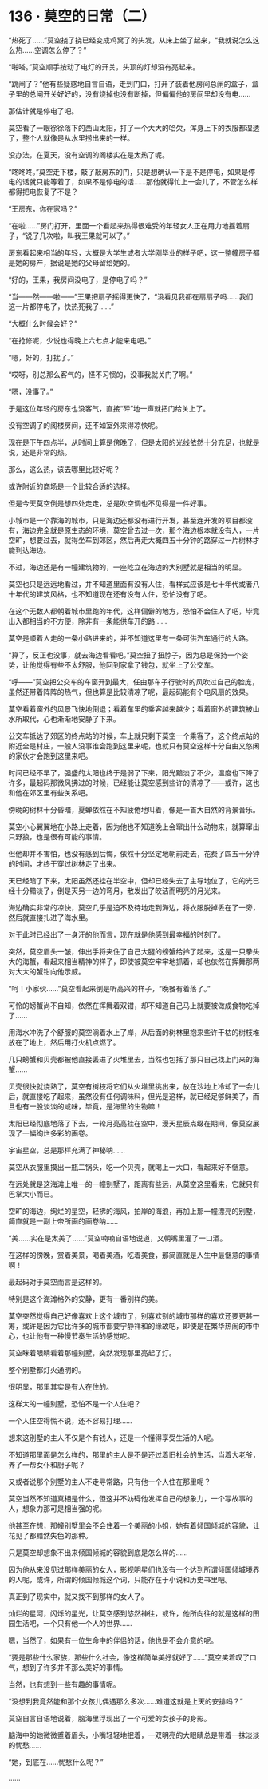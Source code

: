 <link rel="stylesheet" href="../styles/text.css"/>
<h1>136 · 莫空的日常（二）</h1>

“热死了……”莫空挠了挠已经变成鸡窝了的头发，从床上坐了起来，“我就说怎么这么热……空调怎么停了？”

“啪嗒。”莫空顺手按动了电灯的开关，头顶的灯却没有亮起来。

“跳闸了？”他有些疑惑地自言自语，走到门口，打开了装着他房间总闸的盒子，盒子里的总闸开关好好的，没有烧掉也没有断掉，但偏偏他的房间里却没有电……

那估计就是停电了吧。

莫空看了一眼徐徐落下的西山太阳，打了一个大大的哈欠，浑身上下的衣服都湿透了，整个人就像是从水里捞出来的一样。

没办法，在夏天，没有空调的阁楼实在是太热了呢。

“咚咚咚。”莫空走下楼，敲了敲房东的门，只是想确认一下是不是停电，如果是停电的话就只能等着了，如果不是停电的话……那他就得忙上一会儿了，不管怎么样都得把电恢复了不是？

“王房东，你在家吗？”

“在啦……”房门打开，里面一个看起来热得很难受的年轻女人正在用力地摇着扇子，“说了几次啦，叫我王果就可以了。”

房东看起来相当的年轻，大概是大学生或者大学刚毕业的样子吧，这一整幢房子都是她的房产，据说是她的父母留给她的。

“好的，王果，我房间没电了，是停电了吗？”

“当——然——啦——”王果把扇子摇得更快了，“没看见我都在扇扇子吗……我们这一片都停电了，快热死我了……”

“大概什么时候会好？”

“在抢修呢，少说也得晚上六七点才能来电吧。”

“嗯，好的，打扰了。”

“哎呀，别总那么客气的，怪不习惯的，没事我就关门了啊。”

“嗯，没事了。”

于是这位年轻的房东也没客气，直接“砰”地一声就把门给关上了。

没有空调了的阁楼房间，还不如室外来得凉快呢。

现在是下午四点半，从时间上算是傍晚了，但是太阳的光线依然十分充足，也就是说，还是非常的热。

那么，这么热，该去哪里比较好呢？

或许附近的商场是一个比较合适的选择。

但是今天莫空倒是想四处走走，总是吹空调也不见得是一件好事。

小城市是一个靠海的城市，只是海边还都没有进行开发，甚至连开发的项目都没有，海边完全就是原生态的环境，莫空曾去过一次，那个海边根本就没有人，一片空旷，想要过去，就得坐车到郊区，然后再走大概四五十分钟的路穿过一片树林才能到达海边。

不过，海边还是有一幢建筑物的，一座屹立在海边的大别墅就是相当的明显。

莫空也只是远远地看过，并不知道里面有没有人住，看样式应该是七十年代或者八十年代的建筑风格，也不知道现在还有没有人住，恐怕没有了吧。

在这个无数人都朝着城市里跑的年代，这样偏僻的地方，恐怕不会住人了吧，毕竟出入都相当的不方便，除非有一条能供车开的路……

莫空是顺着人走的一条小路进来的，并不知道这里有一条可供汽车通行的大路。

“算了，反正也没事，就去海边看看吧。”莫空扭了扭脖子，因为总是保持一个姿势，让他觉得有些不太舒服，他回到家拿了钱包，就坐上了公交车。

“呼——”莫空把公交车的车窗开到最大，任由那车子行驶时的风吹过自己的脸庞，虽然还带着阵阵的热气，但也算是比较清凉了呢，最起码能有个电风扇的效果。

莫空看着窗外的风景飞快地倒退；看着车里的乘客越来越少；看着窗外的建筑被山水所取代，心也渐渐地安静了下来。

公交车抵达了郊区的终点站的时候，车上就只剩下莫空一个乘客了，这个终点站的附近全是村庄，一般人没事谁会跑到这里来呢，也就只有莫空这样十分自由又悠闲的家伙才会跑到这里来吧。

时间已经不早了，强盛的太阳也终于是弱了下来，阳光黯淡了不少，温度也下降了许多，最起码那微风拂过的时候，已经能让莫空感到些许的清凉了——或许，这也和他在郊区里有些关系吧。

傍晚的树林十分昏暗，夏蝉依然在不知疲倦地叫着，像是一首大自然的背景音乐。

莫空小心翼翼地在小路上走着，因为他也不知道晚上会窜出什么动物来，就算窜出只野狼，也是很有可能的事情。

但他却并不害怕，也没有感到后悔，依然十分坚定地朝前走去，花费了四五十分钟的时间，才终于穿过树林走了出来。

天已经暗了下来，太阳虽然还挂在半空中，但却已经失去了主导地位了，它的光已经十分黯淡了，倒是天另一边的弯月，散发出了皎洁而明亮的月光来。

海边确实非常的凉快，莫空几乎是迫不及待地走到海边，将衣服脱掉丢在了一旁，然后就直接扎进了海水里。

对于此时已经出了一身汗的他而言，现在就是他感到最幸福的时刻了。

突然，莫空眉头一皱，伸出手将夹住了自己大腿的螃蟹给拎了起来，这是一只拳头大的海蟹，看起来相当精神的样子，即使被莫空牢牢地抓着，却也依然在挥舞那两对大大的蟹钳向他示威。

“呵！小家伙……”莫空看起来倒是听高兴的样子，“晚餐有着落了。”

可怜的螃蟹尚不自知，依然在挥舞着双钳，却不知道自己马上就要被做成食物吃掉了……

用海水冲洗了个舒服的莫空淌着水上了岸，从后面的树林里抱来些许干枯的树枝堆放在了地上，然后用打火机点燃了。

几只螃蟹和贝壳都被他直接丢进了火堆里去，当然也包括了那只自己找上门来的海蟹……

贝壳很快就烧熟了，莫空有树枝将它们从火堆里挑出来，放在沙地上冷却了一会儿后，就直接吃了起来，虽然没有任何调味料，但光是这样，就已经足够鲜美了，而且也有一股淡淡的咸味，毕竟，是海里的生物嘛！

太阳已经彻底地落了下去，一轮月亮高挂在空中，漫天星辰点缀在期间，像莫空展现了一幅绚烂多彩的画卷。

宇宙星空，总是那样充满了神秘呐……

莫空从衣服里摸出一瓶二锅头，吃一个贝壳，就喝上一大口，看起来好不惬意。

在远处就是这海滩上唯一的一幢别墅了，距离有些远，从莫空这里看来，它就只有巴掌大小而已。

空旷的海边，绚烂的星空，轻拂的海风，拍岸的海浪，再加上那一幢漂亮的别墅，简直就是一副上帝所画的画卷呐……

“美……实在是太美了……”莫空喃喃自语地说道，又朝嘴里灌了一口酒。

在这样的傍晚，赏着美景，喝着美酒，吃着美食，那简直就是人生中最惬意的事情啊！

最起码对于莫空而言是这样的。

特别是这个海滩格外的安静，更有一番别样的美。

莫空突然觉得自己好像喜欢上这个城市了，别喜欢别的城市那样的喜欢还要更甚一筹，或许是因为它比许多的城市都要宁静祥和的缘故吧，即使是在繁华热闹的市中心，也让他有一种慢节奏生活的感觉呢。

莫空眯着眼睛看着那幢别墅，突然发现那里亮起了灯。

整个别墅都灯火通明的。

很明显，那里其实是有人在住的。

这样大的一幢别墅，恐怕不是一个人住吧？

一个人住空得慌不说，还不容易打理……

想来这别墅的主人不仅是个有钱人，还是一个懂得享受生活的人呢。

不知道那里面是怎么样的，那里的主人是不是还过着旧社会的生活，当着大老爷，养了一帮女仆和厨子呢？

又或者说那个别墅的主人不走寻常路，只有他一个人住在那里呢？

莫空当然不知道真相是什么，但这并不妨碍他发挥自己的想象力，一个写故事的人，想象力那可是相当强的呢。

他甚至在想，那幢别墅里会不会住着一个美丽的小姐，她有着倾国倾城的容貌，让花见了都黯然失色的那种。

只是莫空却想象不出来倾国倾城的容貌到底是怎么样的……

因为他从来没见过那样美丽的女人，影视明星们也没有一个达到所谓倾国倾城境界的人呢，或许，所谓的倾国倾城这个词，只能存在于小说和历史书里吧。

真正到了现实中，就又找不到那样的女人了。

灿烂的星河，闪烁的星光，让莫空感到悠然神往，或许，他所向往的就是这样的田园生活吧，一个只有他一个人的世界……

嗯，当然了，如果有一位生命中的伴侣的话，他也是不会介意的呢。

“要是那些什么家族，那些什么社会，像这样简单美好就好了……”莫空笑着叹了口气，想到了许多并不那么美好的事情。

当然，也有想到一些有趣的事情呢。

“没想到我竟然能和那个女孩儿偶遇那么多次……难道这就是上天的安排吗？”

莫空自言自语地说着，脑海里浮现出了一个可爱的女孩子的身影。

脑海中的她微微蹙着眉头，小嘴轻轻地抿着，一双明亮的大眼睛总是带着一抹淡淡的忧愁……

“她，到底在……忧愁什么呢？”

……
